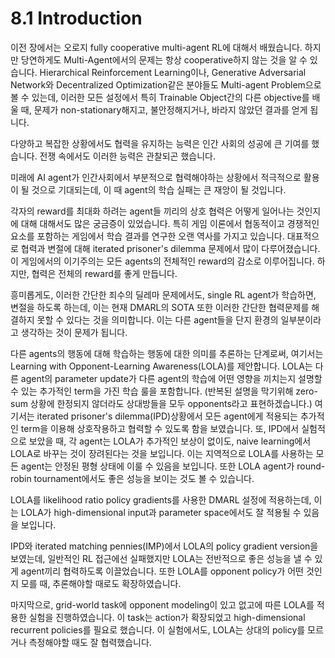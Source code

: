 # 8.1 Introduction

이전 장에서는 오로지 fully cooperative multi-agent RL에 대해서 배웠습니다. 하지만 당연하게도 Multi-Agent에서의 문제는 항상 cooperative하지 않는 것을 알 수 있습니다. Hierarchical Reinforcement Learning이나, Generative Adversarial Network와 Decentralized Optimization같은 분야들도 Multi-agent Problem으로 볼 수 있는데, 이러한 모든 설정에서 특히 Trainable Object간의 다른 objective를 배울 때, 문제가 non-stationary해지고, 불안정해지거나, 바라지 않았던 결과를 얻게 됩니다. 

다양하고 복잡한 상황에서도 협력을 유지하는 능력은 인간 사회의 성공에 큰 기여를 했습니다. 전쟁 속에서도 이러한 능력은 관찰되곤 했습니다. 

미래에 AI agent가 인간사회에서 부분적으로 협력해야하는 상황에서 적극적으로 활용이 될 것으로 기대되는데, 이 때 agent의 학습 실패는 큰 재앙이 될 것입니다.

 각자의 reward를 최대화 하려는 agent들 끼리의 상호 협력은 어떻게 일어나는 것인지에 대해 대해서도 많은 궁금증이 있었습니다. 특히 게임 이론에서 협동적이고 경쟁적인 요소를 포함하는 게임에서 학습 결과를 연구한 오랜 역사를 가지고 있습니다. 대표적으로 협력과 변절에 대해 iterated prisoner's dilemma 문제에서 많이 다루어졌습니다. 이 게임에서의 이기주의는 모든 agents의 전체적인 reward의 감소로 이루어집니다. 하지만, 협력은 전체의 reward를 좋게 만듭니다.

 흥미롭게도, 이러한 간단한 죄수의 딜레마 문제에서도, single RL agent가 학습하면, 변절을 하도록 하는데, 이는 현재 DMARL의 SOTA 또한 이러한 간단한 협력문제를 해결하지 못할 수 있다는 것을 의미합니다. 이는 다른 agent들을 단지 환경의 일부분이라고 생각하는 것이 문제가 됩니다. 

 다른 agents의 행동에 대해 학습하는 행동에 대한 의미를 추론하는 단계로써, 여기서는 Learning with Opponent-Learning Awareness\(LOLA\)를 제안합니다. LOLA는 다른 agent의 parameter update가 다른 agent의 학습에 어떤 영향을 끼치는지 설명할 수 있는 추가적인 term을 가진 학습 룰을 포함합니다. \(반복된 설명을 막기위해 zero-sum 상황에 한정되지 않더라도 상대방들을 모두 opponents라고 표현하겠습니다.\) 여기서는 iterated prisoner's dilemma\(IPD\)상황에서 모든 agent에게 적용되는 추가적인 term을 이용해 상호작용하고 협력할 수 있도록 함을 보였습니다. 또, IPD에서 실험적으로 보았을 때, 각 agent는 LOLA가 추가적인 보상이 없이도, naive learning에서 LOLA로 바꾸는 것이 장려된다는 것을 보입니다. 이는 지역적으로 LOLA를 사용하는 모든 agent는 안정된 평형 상태에 이룰 수 있음을 보입니다. 또한 LOLA agent가 round-robin tournament에서도 좋은 성능을 보이는 것도 볼 수 있습니다. 

 LOLA를 likelihood ratio policy gradients를 사용한 DMARL 설정에 적용하는데, 이는 LOLA가 high-dimensional input과 parameter space에서도 잘 적용될 수 있음을 보입니다.

 IPD와 iterated matching pennies\(IMP\)에서 LOLA의 policy gradient version을 보였는데, 일반적인 RL 접근에선 실패했지만 LOLA는 전반적으로 좋은 성능을 낼 수 있게 agent끼리 협력하도록 이끌었습니다. 또한 LOLA를 opponent policy가 어떤 것인지 모를 때, 추론해야할 때로도 확장하였습니다.

마지막으로, grid-world task에 opponent modeling이 있고 없고에 따른 LOLA를 적용한 실험을 진행하였습니다. 이 task는 action가 확장되었고 high-dimensional recurrent policies를 필요로 했습니다. 이 실험에서도, LOLA는 상대의 policy를 모르거나 측정해야할 때도 잘 협력했습니다.

